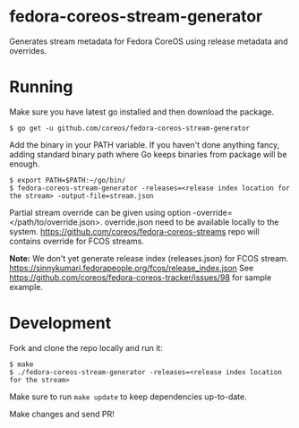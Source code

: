 # fedora-coreos-stream-generator
Generates stream metadata for Fedora CoreOS using release metadata and overrides.

# Running
Make sure you have latest go installed and then download the package.
```
$ go get -u github.com/coreos/fedora-coreos-stream-generator
```
Add the binary in your PATH variable. If you haven't done anything fancy, adding standard binary path where Go keeps binaries from package will be enough.
```
$ export PATH=$PATH:~/go/bin/
$ fedora-coreos-stream-generator -releases=<release index location for the stream> -output-file=stream.json
```
Partial stream override can be given using option -override=</path/to/override.json>. override.json need to be available locally to the system. https://github.com/coreos/fedora-coreos-streams repo will contains override for FCOS streams.

**Note:** We don't yet generate release index (releases.json) for FCOS stream.  https://sinnykumari.fedorapeople.org/fcos/release_index.json See https://github.com/coreos/fedora-coreos-tracker/issues/98 for sample example.

# Development
Fork and clone the repo locally and run it:
```
$ make
$ ./fedora-coreos-stream-generator -releases=<release index location for the stream>

```

Make sure to run `make update` to keep dependencies up-to-date.

Make changes and send PR!

